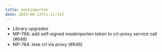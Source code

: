 ```yaml
---
title: maskinporten
date: 2025-08-13T11:11:51Z
---
```

- Library upgrades
- MP-766: add self-signed maskinporten token to crl-proxy service call (#648)
- MP-764: lese crl via proxy (#646)


